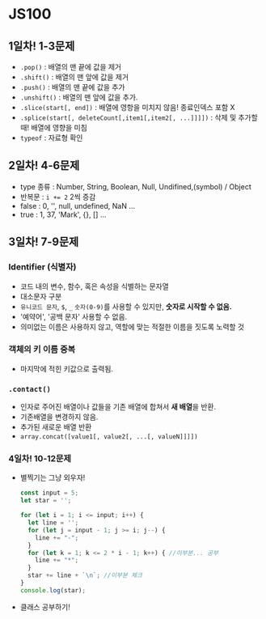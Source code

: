 # JS100

## 1일차! 1-3문제
- `.pop()` : 배열의 맨 끝에 값을 제거
- `.shift()` : 배열의 맨 앞에 값을 제거
- `.push()` : 배열의 맨 끝에 값을 추가
- `.unshift()` : 배열의 맨 앞에 값을 추가.
- `.slice(start[, end])` : 배열에 영항을 미치지 않음! 종료인덱스 포함 X
- `.splice(start[, deleteCount[,item1[,item2[, ...]]]])` : 삭제 및 추가할 때! 배열에 영향을 미침
- `typeof` : 자료형 확인

## 2일차! 4-6문제
- type 종류 : Number, String, Boolean, Null, Undifined,(symbol) / Object
- 반복문 :  `i += 2` 2씩 증감
- false : 0, '', null, undefined, NaN ...
- true : 1, 37, 'Mark', {}, [] ...


## 3일차! 7-9문제
### Identifier (식별자)
  - 코드 내의 변수, 함수, 혹은 속성을 식별하는 문자열
  - 대소문자 구분
  - `유니코드 문자`, `$`, `_` `숫자(0-9)`를 사용할 수 있지만, **숫자로 시작할 수 없음.**
  - '예약어', '공백 문자' 사용할 수 없음.
  - 의미없는 이름은 사용하지 않고, 역할에 맞는 적절한 이름을 짓도록 노력할 것

### 객체의 키 이름 중복
  - 마지막에 적힌 키값으로 출력됨.

### `.contact()`
  - 인자로 주어진 배열이나 값들을 기존 배열에 합쳐서 **새 배열**을 반환.
  - 기존배열을 변경하지 않음.
  - 추가된 새로운 배열 반환
  - `array.concat([value1[, value2[, ...[, valueN]]]])`


### 4일차! 10-12문제
- 별찍기는 그냥 외우자!
  ```js
  const input = 5;
  let star = '';

  for (let i = 1; i <= input; i++) {
    let line = '';
    for (let j = input - 1; j >= i; j--) {
      line += "-";
    }
    for (let k = 1; k <= 2 * i - 1; k++) { //이부분... 공부
      line += "*";
    }
    star += line + `\n`; //이부분 체크
  }
  console.log(star);
  ```
- 클래스 공부하기!